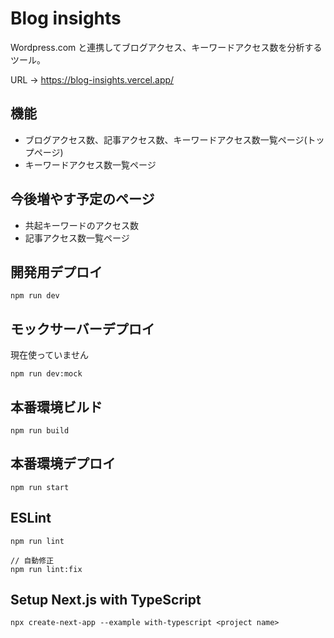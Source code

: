 # Blog insights

Wordpress.com と連携してブログアクセス、キーワードアクセス数を分析するツール。

URL -> https://blog-insights.vercel.app/



## 機能

- ブログアクセス数、記事アクセス数、キーワードアクセス数一覧ページ(トップページ)
- キーワードアクセス数一覧ページ

## 今後増やす予定のページ

- 共起キーワードのアクセス数
- 記事アクセス数一覧ページ





## 開発用デプロイ

```
npm run dev
```



## モックサーバーデプロイ

現在使っていません

```
npm run dev:mock
```



## 本番環境ビルド

```
npm run build
```



## 本番環境デプロイ

```
npm run start
```





## ESLint

```
npm run lint

// 自動修正
npm run lint:fix

```





## Setup Next.js with TypeScript

```
npx create-next-app --example with-typescript <project name>
```
